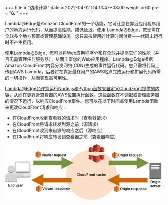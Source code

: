 +++
title = "边缘计算"
date = 2022-04-12T14:13:47+08:00
weight = 60
pre = "<b>6. </b>"
+++

Lambda@Edge是Amazon CloudFront的一个功能，它可让您在靠近应用程序用户的地方运行代码，从而提高性能，降低延迟。使用 Lambda@Edge，您无需在全球多个地方预置或管理基础设施。您只需按使用的计算时间付费——代码未运行时不产生费用。

使用Lambda@Edge，您可以将Web应用程序分布在全球并提高它们的性能（并且无需管理任何服务器），从而丰富您的Web应用程序。Lambda@Edge根据Amazon CloudFront内容分发网络(CDN)生成的事件运行代码。您只需将代码上传到AWS Lambda，后者将在靠近最终用户的AWS站点完成运行和扩展代码所需的一切操作，从而实现高可用性。

Lambda@Edge允许您运行Node.js和Python函数来自定义CloudFront提供的内容，从而在更靠近查看器的AWS位置执行函数。这些函数在不调配或管理服务器的情况下运行，以响应CloudFront事件。您可以在以下时间点使用Lambda函数来更改CloudFront请求和响应：

- 在CloudFront收到查看器的请求时（查看器请求）
- 在CloudFront将请求转发到源之前（源请求）
- 在CloudFront收到来自源的响应之后（源响应）
- 在CloudFront将响应转发到查看器之前（查看器响应）

![Lambda@Edge](/images/cloudfront-events-that-trigger-lambda-functions.png?classes=border)
